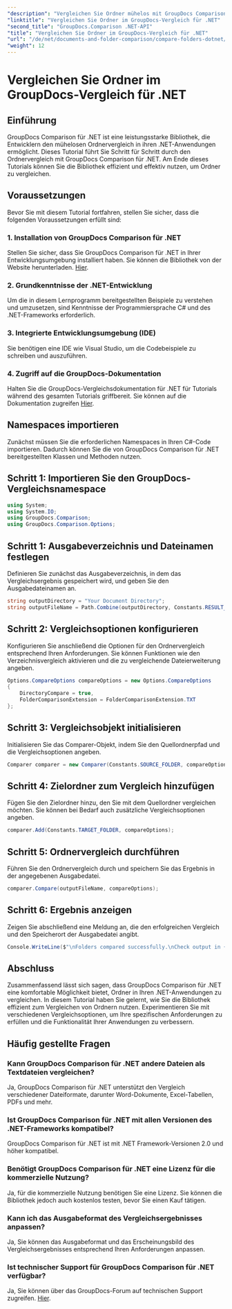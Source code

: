 ```yaml
---
"description": "Vergleichen Sie Ordner mühelos mit GroupDocs Comparison für .NET. Folgen Sie unserer Schritt-für-Schritt-Anleitung für einen effizienten Ordnervergleich. Optimieren Sie Ihre .NET-Anwendungen."
"linktitle": "Vergleichen Sie Ordner im GroupDocs-Vergleich für .NET"
"second_title": "GroupDocs.Comparison .NET-API"
"title": "Vergleichen Sie Ordner im GroupDocs-Vergleich für .NET"
"url": "/de/net/documents-and-folder-comparison/compare-folders-dotnet/"
"weight": 12
---
```


# Vergleichen Sie Ordner im GroupDocs-Vergleich für .NET

## Einführung
GroupDocs Comparison für .NET ist eine leistungsstarke Bibliothek, die Entwicklern den mühelosen Ordnervergleich in ihren .NET-Anwendungen ermöglicht. Dieses Tutorial führt Sie Schritt für Schritt durch den Ordnervergleich mit GroupDocs Comparison für .NET. Am Ende dieses Tutorials können Sie die Bibliothek effizient und effektiv nutzen, um Ordner zu vergleichen.
## Voraussetzungen
Bevor Sie mit diesem Tutorial fortfahren, stellen Sie sicher, dass die folgenden Voraussetzungen erfüllt sind:
### 1. Installation von GroupDocs Comparison für .NET
Stellen Sie sicher, dass Sie GroupDocs Comparison für .NET in Ihrer Entwicklungsumgebung installiert haben. Sie können die Bibliothek von der Website herunterladen. [Hier](https://releases.groupdocs.com/comparison/net/).
### 2. Grundkenntnisse der .NET-Entwicklung
Um die in diesem Lernprogramm bereitgestellten Beispiele zu verstehen und umzusetzen, sind Kenntnisse der Programmiersprache C# und des .NET-Frameworks erforderlich.
### 3. Integrierte Entwicklungsumgebung (IDE)
Sie benötigen eine IDE wie Visual Studio, um die Codebeispiele zu schreiben und auszuführen.
### 4. Zugriff auf die GroupDocs-Dokumentation
Halten Sie die GroupDocs-Vergleichsdokumentation für .NET für Tutorials während des gesamten Tutorials griffbereit. Sie können auf die Dokumentation zugreifen [Hier](https://tutorials.groupdocs.com/comparison/net/).

## Namespaces importieren
Zunächst müssen Sie die erforderlichen Namespaces in Ihren C#-Code importieren. Dadurch können Sie die von GroupDocs Comparison für .NET bereitgestellten Klassen und Methoden nutzen.
## Schritt 1: Importieren Sie den GroupDocs-Vergleichsnamespace
```csharp
using System;
using System.IO;
using GroupDocs.Comparison;
using GroupDocs.Comparison.Options;
```

## Schritt 1: Ausgabeverzeichnis und Dateinamen festlegen
Definieren Sie zunächst das Ausgabeverzeichnis, in dem das Vergleichsergebnis gespeichert wird, und geben Sie den Ausgabedateinamen an.
```csharp
string outputDirectory = "Your Document Directory";
string outputFileName = Path.Combine(outputDirectory, Constants.RESULT_FOLDER);
```
## Schritt 2: Vergleichsoptionen konfigurieren
Konfigurieren Sie anschließend die Optionen für den Ordnervergleich entsprechend Ihren Anforderungen. Sie können Funktionen wie den Verzeichnisvergleich aktivieren und die zu vergleichende Dateierweiterung angeben.
```csharp
Options.CompareOptions compareOptions = new Options.CompareOptions
{
    DirectoryCompare = true,
    FolderComparisonExtension = FolderComparisonExtension.TXT
};
```
## Schritt 3: Vergleichsobjekt initialisieren
Initialisieren Sie das Comparer-Objekt, indem Sie den Quellordnerpfad und die Vergleichsoptionen angeben.
```csharp
Comparer comparer = new Comparer(Constants.SOURCE_FOLDER, compareOptions);
```
## Schritt 4: Zielordner zum Vergleich hinzufügen
Fügen Sie den Zielordner hinzu, den Sie mit dem Quellordner vergleichen möchten. Sie können bei Bedarf auch zusätzliche Vergleichsoptionen angeben.
```csharp
comparer.Add(Constants.TARGET_FOLDER, compareOptions);
```
## Schritt 5: Ordnervergleich durchführen
Führen Sie den Ordnervergleich durch und speichern Sie das Ergebnis in der angegebenen Ausgabedatei.
```csharp
comparer.Compare(outputFileName, compareOptions);
```
## Schritt 6: Ergebnis anzeigen
Zeigen Sie abschließend eine Meldung an, die den erfolgreichen Vergleich und den Speicherort der Ausgabedatei angibt.
```csharp
Console.WriteLine($"\nFolders compared successfully.\nCheck output in {Directory.GetCurrentDirectory()}.");
```

## Abschluss
Zusammenfassend lässt sich sagen, dass GroupDocs Comparison für .NET eine komfortable Möglichkeit bietet, Ordner in Ihren .NET-Anwendungen zu vergleichen. In diesem Tutorial haben Sie gelernt, wie Sie die Bibliothek effizient zum Vergleichen von Ordnern nutzen. Experimentieren Sie mit verschiedenen Vergleichsoptionen, um Ihre spezifischen Anforderungen zu erfüllen und die Funktionalität Ihrer Anwendungen zu verbessern.
## Häufig gestellte Fragen
### Kann GroupDocs Comparison für .NET andere Dateien als Textdateien vergleichen?
Ja, GroupDocs Comparison für .NET unterstützt den Vergleich verschiedener Dateiformate, darunter Word-Dokumente, Excel-Tabellen, PDFs und mehr.
### Ist GroupDocs Comparison für .NET mit allen Versionen des .NET-Frameworks kompatibel?
GroupDocs Comparison für .NET ist mit .NET Framework-Versionen 2.0 und höher kompatibel.
### Benötigt GroupDocs Comparison für .NET eine Lizenz für die kommerzielle Nutzung?
Ja, für die kommerzielle Nutzung benötigen Sie eine Lizenz. Sie können die Bibliothek jedoch auch kostenlos testen, bevor Sie einen Kauf tätigen.
### Kann ich das Ausgabeformat des Vergleichsergebnisses anpassen?
Ja, Sie können das Ausgabeformat und das Erscheinungsbild des Vergleichsergebnisses entsprechend Ihren Anforderungen anpassen.
### Ist technischer Support für GroupDocs Comparison für .NET verfügbar?
Ja, Sie können über das GroupDocs-Forum auf technischen Support zugreifen. [Hier](https://forum.groupdocs.com/c/comparison/12).